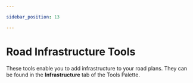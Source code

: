 ```yaml
---

sidebar_position: 13

---
```

# Road Infrastructure Tools 

These tools enable you to add infrastructure to your road plans. They can be found in the **Infrastructure** tab of the Tools Palette.
